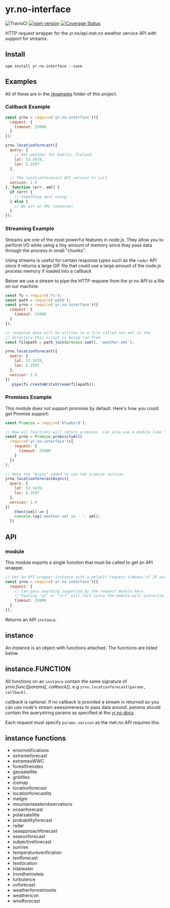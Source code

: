 yr.no-interface
===============

![TravisCI](https://travis-ci.org/evanshortiss/yr.nno-interface.svg) [![npm version](https://badge.fury.io/js/yr.no-interface.svg)](https://badge.fury.io/js/yr.no-interface) [![Coverage Status](https://coveralls.io/repos/github/evanshortiss/yr.no-interface/badge.svg?branch=master)](https://coveralls.io/github/evanshortiss/yr.no-interface?branch=master)

HTTP request wrapper for the yr.no/api.met.no weather service API with support
for streams.

## Install

```
npm install yr.no-interface --save
```

## Examples

All of these are in the [/examples](github.com/evanshortiss/yr.no-interface/tree/master/examples)
folder of this project.

### Callback Example

```javascript
const yrno = require('yr.no-interface')({
  request: {
    timeout: 25000
  }
});

yrno.locationforecast({
  query: {
    // Get weather for Dublin, Ireland
    lat: 53.3478,
    lon: 6.2597
  },

  // The locationforecast API version to call
  version: 1.9
}, function (err, xml) {
  if (err) {
    // Something went wrong...
  } else {
    // We got an XML response!
  }
});
```


### Streaming Example
Streams are one of the most powerful features in node.js. They allow you to
perform I/O while using a tiny amount of memory since they pass data through the
process in small "chunks".

Using streams is useful for certain response types such as the `radar` API since
it returns a large GIF file that could use a large amount of the node.js process
memory if loaded into a callback

Below we use a stream to pipe the HTTP respone from the yr.no API to a file on
our machine.

```javascript
const fs = require('fs');
const path = require('path');
const yrno = require('yr.no-interface')({
  request: {
    timeout: 25000
  }
});

// response data will be written to a file called res.xml in the
// directory this script is being run from
const filepath = path.join(process.cwd(), 'weather.xml');

yrno.locationforecast({
  query: {
    lat: 53.3478,
    lon: 6.2597
  },
  version: 1.9
})
  .pipe(fs.createWriteStream(filepath));
```

### Promises Example
This module does not support promises by default. Here's how you could get
Promise support:

```js
const Promise = require('bluebird');

// Now all functions will return promises. Can also use a module like "pify"
const yrno = Promise.promisifyAll(
  require('yr.no-interface')({
    request: {
      timeout: 25000
    }
  })
);

// Note the "Async" added to use teh promise version
yrno.locationforecastAsync({
  query: {
    lat: 53.3478,
    lon: 6.2597
  },
  version: 1.9
})
   .then((xml) => {
    console.log('weather xml is - ', xml);
  })
```

## API

### module
This module exports a single function that must be called to get an API wrapper.

```js
// Get an API wrapper instance with a default request timeout of 25 seconds
const yrno = require('yr.no-interface')({
  request: {
    // Can pass anything supported by the request module here.
    // Passing "qs" or "url" will fail since the module will overwrite them
    timeout: 25000
  }
});
```

Returns an API `instance`.

## instance

An instance is an object with functions attached. The functions are listed
below.

## instance.FUNCTION

All functions on an `instance` contain the same signature of
_yrno.func([params[, callback])_, e.g `yrno.locationforecast(params, callback)`.

_callback_ is optional. If no callback is provided a stream is returned so you
can use node's stream awesomeness to pass data around. _params_ should contain
the querystring params as specified at the
[yr.no docs](api.met.no/weatherapi/documentation).

Each request must specify `params.version` as the met.no API requires this.

## instance functions

* errornotifications
* extremeforecast
* extremesWWC
* forestfireindex
* geosatellite
* gribfiles
* icemap
* locationforecast
* locationforecastlts
* metgm
* mountaineasterobservations
* oceanforecast
* polarsatellite
* probabilityforecast
* radar
* seaapproachforecast
* seasonforecast
* subjectiveforecast
* sunrise
* temperatureverification
* textforecast
* textlocation
* tidalwater
* trondheimsleia
* turbulence
* uvforecast
* weatherformetnosite
* weathericon
* windforecast

